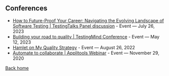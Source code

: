 ## Conferences

- [How to Future-Proof Your Career: Navigating the Evolving Landscape of Software Testing | TestingTalks Panel discussion](https://www.testingtalks.com.au/#agenda) - Event — July 26, 2023
- [Building your road to quality | TestingMind Conference](https://www.testingmind.com/event/tas2023/test-automation-summit-sydney/agenda/) - Event — May 12, 2023
- [Hamlet on My Quality Strategy](https://applitools.com/event/hamlet-on-my-quality-strategy/) - Event — August 26, 2022
- [Automate to collaborate | Applitools Webinar](https://applitools.com/blog/vodafone-webinar/) - Event — November 29, 2020


[Back home](/README.md)